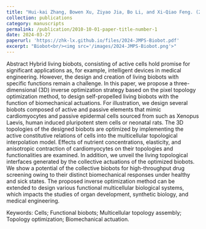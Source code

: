 ```yaml
---
title: "Hui-kai Zhang, Bowen Xu, Ziyao Jia, Bo Li, and Xi-Qiao Feng. (2024) Inverse design of three-dimensional multicellular biobots with target functions. Journal of the Mechanics and Physics of Solids 187:105634; https://doi.org/10.1016/j.jmps.2024.105634"
collection: publications
category: manuscripts
permalink: /publication/2010-10-01-paper-title-number-1
date: 2024-03-27
paperurl: 'https://zhk-lx.github.io/files/2024-JMPS-Biobot.pdf'
excerpt: "Biobot<br/><img src='/images/2024-JMPS-Biobot.png'>"
---
```

Abstract
Hybrid living biobots, consisting of active cells hold promise for significant applications as, for example, intelligent devices in medical engineering. However, the design and creation of living biobots with specific functions remain a challenge. In this paper, we propose a three-dimensional (3D) inverse optimization strategy based on the pixel topology optimization method, to design self-propelled living biobots with the function of biomechanical actuations. For illustration, we design several biobots composed of active and passive elements that mimic cardiomyocytes and passive epidermal cells sourced from such as Xenopus Laevis, human induced pluripotent stem cells or neonatal rats. The 3D topologies of the designed biobots are optimized by implementing the active constitutive relations of cells into the multicellular topological interpolation model. Effects of nutrient concentrations, elasticity, and anisotropic contraction of cardiomyocytes on their topologies and functionalities are examined. In addition, we unveil the living topological interfaces generated by the collective actuations of the optimized biobots. We show a potential of the collective biobots for high-throughput drug screening owing to their distinct biomechanical responses under healthy and sick states. The proposed inverse optimization method can be extended to design various functional multicellular biological systems, which impacts the studies of organ development, synthetic biology, and medical engineering.

Keywords: Cells; Functional biobots; Multicellular topology assembly; Topology optimization; Biomechanical actuation.